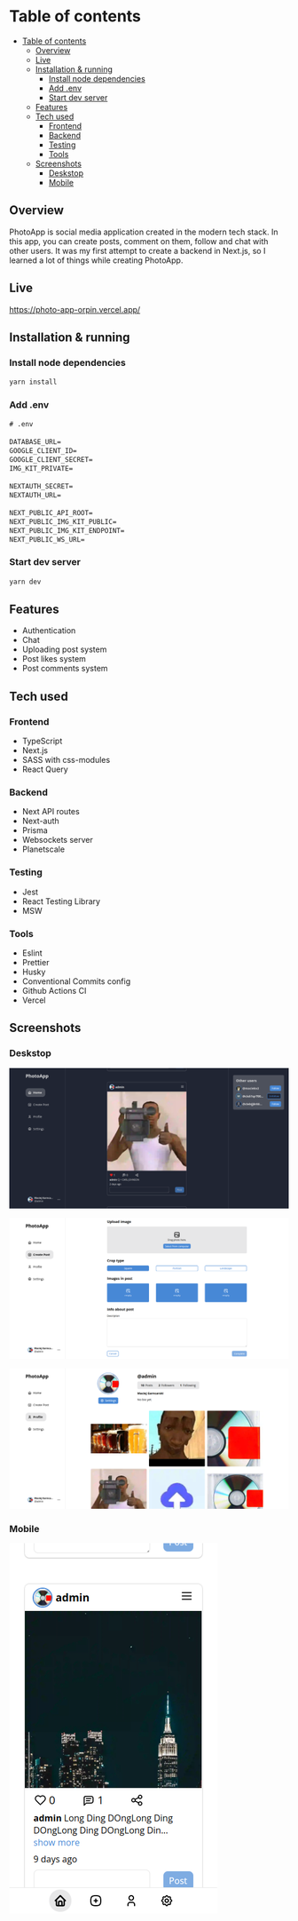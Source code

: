 
# Table of contents

- [Table of contents](#table-of-contents)
  - [Overview](#overview)
  - [Live](#live)
  - [Installation \& running](#installation--running)
    - [Install node dependencies](#install-node-dependencies)
    - [Add .env](#add-env)
    - [Start dev server](#start-dev-server)
  - [Features](#features)
  - [Tech used](#tech-used)
    - [Frontend](#frontend)
    - [Backend](#backend)
    - [Testing](#testing)
    - [Tools](#tools)
  - [Screenshots](#screenshots)
    - [Deskstop](#deskstop)
    - [Mobile](#mobile)

## Overview

PhotoApp is social media application created in the modern tech stack.
In this app, you can create posts, comment on them, follow and chat with other users. It was my first attempt to create a backend in Next.js, so I learned a
lot of things while creating PhotoApp.

## Live

<https://photo-app-orpin.vercel.app/>

## Installation & running

### Install node dependencies

```bash
yarn install
```

### Add .env

```
# .env 

DATABASE_URL=
GOOGLE_CLIENT_ID=
GOOGLE_CLIENT_SECRET=
IMG_KIT_PRIVATE=

NEXTAUTH_SECRET=
NEXTAUTH_URL=

NEXT_PUBLIC_API_ROOT=
NEXT_PUBLIC_IMG_KIT_PUBLIC=
NEXT_PUBLIC_IMG_KIT_ENDPOINT=
NEXT_PUBLIC_WS_URL=
```


### Start dev server

```bash
yarn dev
```

## Features

- Authentication
- Chat
- Uploading post system
- Post likes system
- Post comments system

## Tech used

### Frontend

- TypeScript
- Next.js
- SASS with css-modules
- React Query

### Backend

- Next API routes
- Next-auth
- Prisma
- Websockets server
- Planetscale

### Testing

- Jest
- React Testing Library
- MSW

### Tools

- Eslint
- Prettier
- Husky
- Conventional Commits config
- Github Actions CI
- Vercel

## Screenshots

### Deskstop

![Desktop home](https://raw.githubusercontent.com/MaciejGarncarski/photo-app/main/.github/screenshots/desktop/desktop-home-dark.png)

![Desktop create post](https://raw.githubusercontent.com/MaciejGarncarski/photo-app/main/.github/screenshots/desktop/create-post.png)

![Desktop profile](https://raw.githubusercontent.com/MaciejGarncarski/photo-app/main/.github/screenshots/desktop/profile.png)

### Mobile

![Desktop mobile](https://raw.githubusercontent.com/MaciejGarncarski/photo-app/main/.github/screenshots/mobile/mobile-home-light.png)

